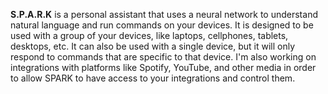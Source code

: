 **S.P.A.R.K** is a personal assistant that uses a neural network to understand natural language and run commands on your devices. It is designed to be used with a group of your devices, like laptops, cellphones, tablets, desktops, etc. It can also be used with a single device, but it will only respond to commands that are specific to that device. I'm also working on integrations with platforms like Spotify, YouTube, and other media in order to allow SPARK to have access to your integrations and control them.